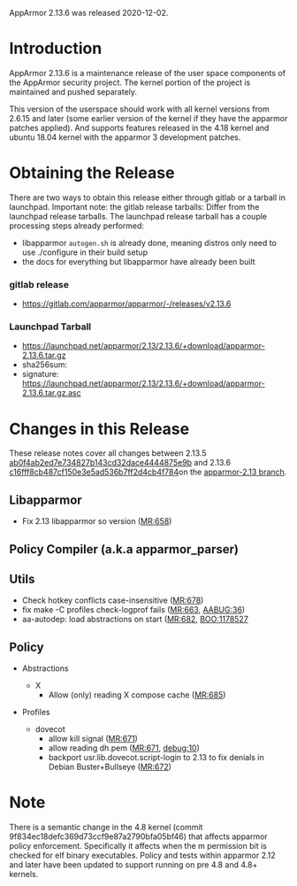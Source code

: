 AppArmor 2.13.6 was released 2020-12-02.

# Introduction

AppArmor 2.13.6 is a maintenance release of the user space components
of the AppArmor security project. The kernel portion of the project
is maintained and pushed separately.

This version of the userspace should work with all kernel versions from
2.6.15 and later (some earlier version of the kernel if they have the
apparmor patches applied). And supports features released in the 4.18
kernel and ubuntu 18.04 kernel with the apparmor 3 development patches.

# Obtaining the Release

There are two ways to obtain this release either through gitlab or a tarball in launchpad. Important note: the gitlab release tarballs: Differ from the launchpad release tarballs. The launchpad release tarball has a couple processing steps already performed:
  - libapparmor ```autogen.sh``` is already done, meaning distros only need to use ./configure in their build setup
  - the docs for everything but libapparmor have already been built

### gitlab release
- https://gitlab.com/apparmor/apparmor/-/releases/v2.13.6

### Launchpad Tarball
-   <https://launchpad.net/apparmor/2.13/2.13.6/+download/apparmor-2.13.6.tar.gz>
-   sha256sum: 
-   signature: <https://launchpad.net/apparmor/2.13/2.13.6/+download/apparmor-2.13.6.tar.gz.asc>

# Changes in this Release

These release notes cover all changes between 2.13.5 [ab0f4ab2ed7e734827b143cd32dace4444875e9b](https://gitlab.com/apparmor/apparmor/-/commitab0f4ab2ed7e734827b143cd32dace4444875e9b) and 2.13.6 [c16fff8cb487cf150e3e5ad536b7ff2d4cb4f784](https://gitlab.com/apparmor/apparmor/-/commitc16fff8cb487cf150e3e5ad536b7ff2d4cb4f784)on the [apparmor-2.13 branch](https://gitlab.com/apparmor/apparmor/tree/apparmor-2.13).


## Libapparmor
- Fix 2.13 libapparmor so version ([MR:658](https://gitlab.com/apparmor/apparmor/-/merge_requests/658))

## Policy Compiler (a.k.a apparmor\_parser)

## Utils
- Check hotkey conflicts case-insensitive ([MR:678](https://gitlab.com/apparmor/apparmor/-/merge_requests/678))
- fix make -C profiles check-logprof fails ([MR:663](https://gitlab.com/apparmor/apparmor/-/merge_requests/663), [AABUG:36](https://gitlab.com/apparmor/apparmor/-/issues/36))
-  aa-autodep: load abstractions on start ([MR:682](https://gitlab.com/apparmor/apparmor/-/merge_requests/682), [BOO:1178527](https://bugzilla.opensuse.org/show_bug.cgi?id=1178527)

## Policy

- Abstractions
  - X
    - Allow (only) reading X compose cache ([MR:685](https://gitlab.com/apparmor/apparmor/-/merge_requests/685))

- Profiles
  - dovecot
    - allow kill signal ([MR:671](https://gitlab.com/apparmor/apparmor/-/merge_requests/671))
    - allow reading dh.pem ([MR:671](https://gitlab.com/apparmor/apparmor/-/merge_requests/671), [debug:10](https://bugs.debian.org/10))
    - backport usr.lib.dovecot.script-login to 2.13 to fix denials in Debian Buster+Bullseye ([MR:672](https://gitlab.com/apparmor/apparmor/-/merge_requests/672))


# Note

There is a semantic change in the 4.8 kernel (commit
9f834ec18defc369d73ccf9e87a2790bfa05bf46) that affects apparmor policy
enforcement. Specifically it affects when the m permission bit is
checked for elf binary executables. Policy and tests within apparmor
2.12 and later have been updated to support running on pre 4.8 and 4.8+ kernels.



